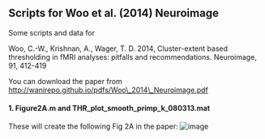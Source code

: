 ## Scripts for Woo et al. (2014) Neuroimage
Some scripts and data for 

Woo, C.-W., Krishnan, A., Wager, T. D. 2014, Cluster-extent based thresholding in fMRI analyses: pitfalls and recommendations. Neuroimage, 91, 412-419

You can download the paper from http://wanirepo.github.io/pdfs/Woo\_2014\_Neuroimage.pdf

#### 1. Figure2A.m and THR\_plot\_smooth\_primp\_k\_080313.mat
These will create the following Fig 2A in the paper:
![image](https://www.evernote.com/l/ADayMwxbyRlHrqlFbgPM0UCXmaOQV7KKM-0B/image.png)

